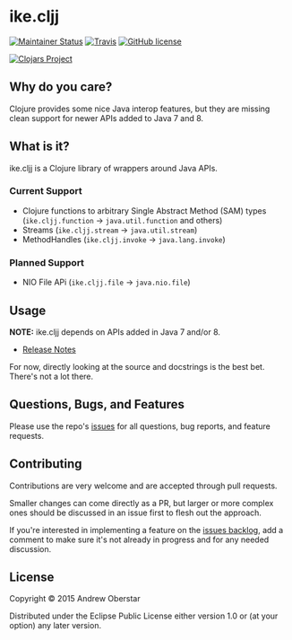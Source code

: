 # ike.cljj

[![Maintainer Status](http://stillmaintained.com/ike-tools/ike.cljj.svg)](http://stillmaintained.com/ike-tools/ike.cljj)
[![Travis](https://img.shields.io/travis/ike-tools/ike.cljj.svg?style=flat-square)](https://travis-ci.org/ike-tools/ike.cljj)
[![GitHub license](https://img.shields.io/github/license/ike-tools/ike.cljj.svg?style=flat-square)](https://github.com/ike-tools/ike.cljj/blob/master/LICENSE)

[![Clojars Project](http://clojars.org/ike/ike.cljj/latest-version.svg)](http://clojars.org/ike/ike.cljj)

## Why do you care?

Clojure provides some nice Java interop features, but they are missing clean support for newer APIs added to
Java 7 and 8. 

## What is it?

ike.cljj is a Clojure library of wrappers around Java APIs.

### Current Support

* Clojure functions to arbitrary Single Abstract Method (SAM) types (`ike.cljj.function` -> `java.util.function` and others)
* Streams (`ike.cljj.stream` -> `java.util.stream`)
* MethodHandles (`ike.cljj.invoke` -> `java.lang.invoke`)

### Planned Support

* NIO File APi (`ike.cljj.file` -> `java.nio.file`)

## Usage

**NOTE:** ike.cljj depends on APIs added in Java 7 and/or 8.

* [Release Notes](https://github.com/ajoberstar/semver-vcs/releases)

For now, directly looking at the source and docstrings is the best bet. There's not a lot there.

## Questions, Bugs, and Features

Please use the repo's [issues](https://github.com/ike-tools/ike.cljj/issues)
for all questions, bug reports, and feature requests.

## Contributing

Contributions are very welcome and are accepted through pull requests.

Smaller changes can come directly as a PR, but larger or more complex
ones should be discussed in an issue first to flesh out the approach.

If you're interested in implementing a feature on the
[issues backlog](https://github.com/ike-tools/ike.cljj/issues), add a comment
to make sure it's not already in progress and for any needed discussion.

## License

Copyright © 2015 Andrew Oberstar

Distributed under the Eclipse Public License either version 1.0 or (at
your option) any later version.
